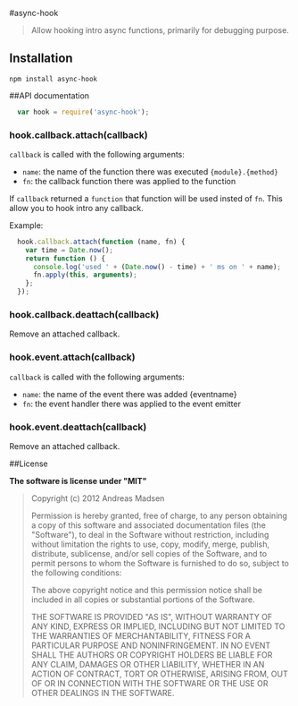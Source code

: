#async-hook

> Allow hooking intro async functions, primarily for debugging purpose.

## Installation

```sheel
npm install async-hook
```

##API documentation

```JavaScript
  var hook = require('async-hook');
```

### hook.callback.attach(callback)

`callback` is called with the following arguments:

* `name`: the name of the function there was executed `{module}.{method}`
* `fn`: the callback function there was applied to the function

If `callback` returned a `function` that function will be used insted of `fn`.
This allow you to hook intro any callback.

Example:

```JavaScript
  hook.callback.attach(function (name, fn) {
    var time = Date.now();
    return function () {
      console.log('used ' + (Date.now() - time) + ' ms on ' + name);
      fn.apply(this, arguments);
    };
  });
```

### hook.callback.deattach(callback)

Remove an attached callback.

### hook.event.attach(callback)

`callback` is called with the following arguments:

* `name`: the name of the event there was added {eventname}
* `fn`: the event handler there was applied to the event emitter

### hook.event.deattach(callback)

Remove an attached callback.

##License

**The software is license under "MIT"**

> Copyright (c) 2012 Andreas Madsen
>
> Permission is hereby granted, free of charge, to any person obtaining a copy
> of this software and associated documentation files (the "Software"), to deal
> in the Software without restriction, including without limitation the rights
> to use, copy, modify, merge, publish, distribute, sublicense, and/or sell
> copies of the Software, and to permit persons to whom the Software is
> furnished to do so, subject to the following conditions:
>
> The above copyright notice and this permission notice shall be included in
> all copies or substantial portions of the Software.
>
> THE SOFTWARE IS PROVIDED "AS IS", WITHOUT WARRANTY OF ANY KIND, EXPRESS OR
> IMPLIED, INCLUDING BUT NOT LIMITED TO THE WARRANTIES OF MERCHANTABILITY,
> FITNESS FOR A PARTICULAR PURPOSE AND NONINFRINGEMENT. IN NO EVENT SHALL THE
> AUTHORS OR COPYRIGHT HOLDERS BE LIABLE FOR ANY CLAIM, DAMAGES OR OTHER
> LIABILITY, WHETHER IN AN ACTION OF CONTRACT, TORT OR OTHERWISE, ARISING FROM,
> OUT OF OR IN CONNECTION WITH THE SOFTWARE OR THE USE OR OTHER DEALINGS IN
> THE SOFTWARE.
